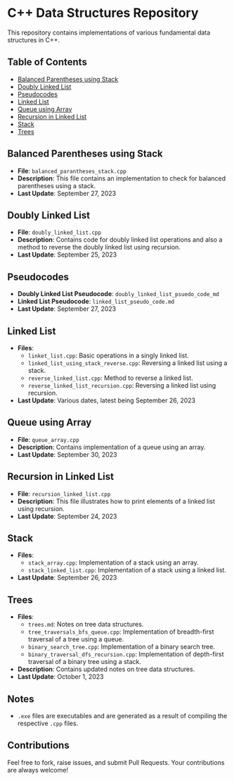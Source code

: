 # C++ Data Structures Repository

This repository contains implementations of various fundamental data structures in C++.

## Table of Contents

- [Balanced Parentheses using Stack](#balanced-parentheses-using-stack)
- [Doubly Linked List](#doubly-linked-list)
- [Pseudocodes](#pseudocodes)
- [Linked List](#linked-list)
- [Queue using Array](#queue-using-array)
- [Recursion in Linked List](#recursion-in-linked-list)
- [Stack](#stack)
- [Trees](#trees)

## Balanced Parentheses using Stack

- **File**: `balanced_parantheses_stack.cpp`
- **Description**: This file contains an implementation to check for balanced parentheses using a stack.
- **Last Update**: September 27, 2023

## Doubly Linked List

- **File**: `doubly_linked_list.cpp`
- **Description**: Contains code for doubly linked list operations and also a method to reverse the doubly linked list using recursion.
- **Last Update**: September 25, 2023

## Pseudocodes

- **Doubly Linked List Pseudocode**: `doubly_linked_list_psuedo_code_md`
- **Linked List Pseudocode**: `linked_list_pseudo_code.md`
- **Last Update**: September 27, 2023

## Linked List

- **Files**:
  - `linket_list.cpp`: Basic operations in a singly linked list.
  - `linked_list_using_stack_reverse.cpp`: Reversing a linked list using a stack.
  - `reverse_linked_list.cpp`: Method to reverse a linked list.
  - `reverse_linked_list_recursion.cpp`: Reversing a linked list using recursion.
- **Last Update**: Various dates, latest being September 26, 2023

## Queue using Array

- **File**: `queue_array.cpp`
- **Description**: Contains implementation of a queue using an array.
- **Last Update**: September 30, 2023

## Recursion in Linked List

- **File**: `recursion_linked_list.cpp`
- **Description**: This file illustrates how to print elements of a linked list using recursion.
- **Last Update**: September 24, 2023

## Stack

- **Files**:
  - `stack_array.cpp`: Implementation of a stack using an array.
  - `stack_linked_list.cpp`: Implementation of a stack using a linked list.
- **Last Update**: September 26, 2023

## Trees

- **Files**: 
  - `trees.md`: Notes on tree data structures.
  - `tree_traversals_bfs_queue.cpp`: Implementation of breadth-first traversal of a tree using a queue.
  - `binary_search_tree.cpp`: Implementation of a binary search tree.
  - `binary_traversal_dfs_recursion.cpp`: Implementation of depth-first traversal of a binary tree using a stack.
- **Description**: Contains updated notes on tree data structures.
- **Last Update**: October 1, 2023

## Notes
- `.exe` files are executables and are generated as a result of compiling the respective `.cpp` files.

## Contributions

Feel free to fork, raise issues, and submit Pull Requests. Your contributions are always welcome!

